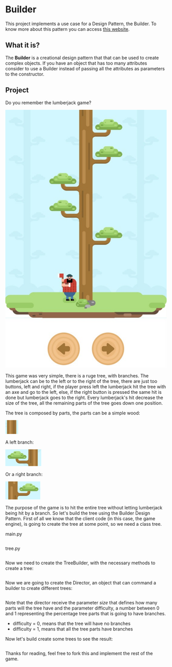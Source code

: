 # Builder

This project implements a use case for a Design Pattern, the Builder. To know more about this pattern you can access [this website](https://refactoring.guru/design-patterns/builder).

## What it is?

The **Builder**  is a creational design pattern that that can be used to create complex objects. If you have an object that has too many attributes consider to use a Builder instead of passing all the attributes as parameters to the constructor.

## Project

Do you remember the lumberjack game?

![game image](/images/game.jpg)

This game was very simple, there is a ruge tree, with branches. The lumberjack can be to the left or to the right of the tree, there are just too buttons, left and right, if the player press left the lumberjack hit the tree with an axe and go to the left, else, if the right button is pressed the same hit is done but lumberjack goes to the right. Every lumberjack's hit decrease the size of the tree, all the remaining parts of the tree goes down one position.

The tree is composed by parts, the parts can be a simple wood:

![simple wood](/images/simple-wood.png)

A left branch:

![left branch](/images/left-branch.png)

Or a right branch:

![right-branch](/images/right-branch.png)

The purpose of the game is to hit the entire tree without letting lumberjack being hit by a branch. So let's build the tree using the Builder Design Pattern. First of all we know that the client code (in this case, the game engine), is going to create the tree at some point, so we need a class tree.

main.py

```python

```

tree.py

```python

```

Now we need to create the TreeBuilder, with the necessary methods to create a tree:

```python

```

Now we are going to create the Director, an object that can command a builder to create different trees:

```python

```

Note that the director receive the parameter *size* that defines how many parts will the tree have and the parameter difficulty, a number between 0 and 1 representing the percentage tree parts that is going to have branches.

- difficulty = 0, means that the tree will have no branches
- difficulty = 1, means that all the tree parts have branches

Now let's build create some trees to see the result:

```bash

```

Thanks for reading, feel free to fork this and implement the rest of the game.
